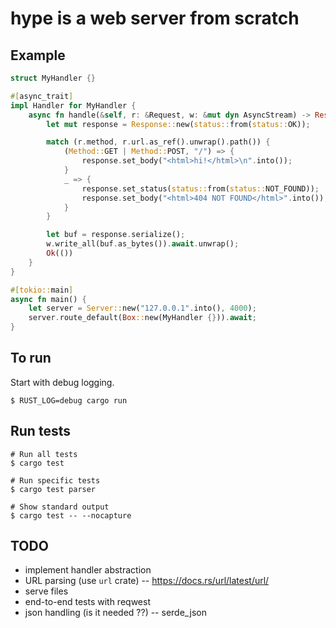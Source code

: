 # hype is a web server from scratch

## Example

```rust
struct MyHandler {}

#[async_trait]
impl Handler for MyHandler {
    async fn handle(&self, r: &Request, w: &mut dyn AsyncStream) -> Result<(), handler::Error> {
        let mut response = Response::new(status::from(status::OK));

        match (r.method, r.url.as_ref().unwrap().path()) {
            (Method::GET | Method::POST, "/") => {
                response.set_body("<html>hi!</html>\n".into());
            }
            _ => {
                response.set_status(status::from(status::NOT_FOUND));
                response.set_body("<html>404 NOT FOUND</html>".into());
            }
        }

        let buf = response.serialize();
        w.write_all(buf.as_bytes()).await.unwrap();
        Ok(())
    }
}

#[tokio::main]
async fn main() {
    let server = Server::new("127.0.0.1".into(), 4000);
    server.route_default(Box::new(MyHandler {})).await;
}

```

## To run

Start with debug logging.

```
$ RUST_LOG=debug cargo run
```

## Run tests

```
# Run all tests
$ cargo test

# Run specific tests
$ cargo test parser

# Show standard output
$ cargo test -- --nocapture
```

## TODO

-   implement handler abstraction
-   URL parsing (use `url` crate) -- https://docs.rs/url/latest/url/
-   serve files
-   end-to-end tests with reqwest
-   json handling (is it needed ??) -- serde_json

